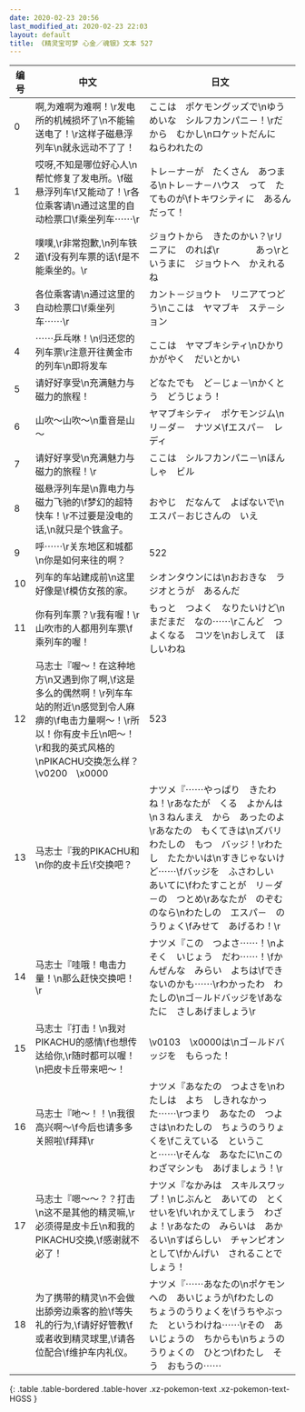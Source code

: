 ```yaml
---
date: 2020-02-23 20:56
last_modified_at: 2020-02-23 22:03
layout: default
title: 《精灵宝可梦 心金／魂银》文本 527
---
```

| 编号 | 中文 | 日文 |
| ---- | ---- | ---- |
| 0 | 啊,为难啊为难啊！\r发电所的机械损坏了\n不能输送电了！\r这样子磁悬浮列车\n就永远动不了了！ | ここは　ポケモングッズで\nゆうめいな　シルフカンパニ－！\rだから　むかし\nロケットだんに　ねらわれたの |
| 1 | 哎呀,不知是哪位好心人\n帮忙修复了发电所。\f磁悬浮列车\f又能动了！\r各位乘客请\n通过这里的自动检票口\f乘坐列车⋯⋯\r | トレ－ナ－が　たくさん　あつまる\nトレ－ナ－ハウス　って　たてものが\fトキワシティに　あるんだって！ |
| 2 | 噗噗,\r非常抱歉,\n列车铁道\f没有列车票的话\f是不能乘坐的。\r | ジョウトから　きたのかい？\rリニアに　のれば\r　　　　あっ\rというまに　ジョウトへ　かえれるね |
| 3 | 各位乘客请\n通过这里的自动检票口\f乘坐列车⋯⋯\r | カント－ジョウト　リニアてつどう\nここは　ヤマブキ　ステ－ション |
| 4 | ⋯⋯乒乓咻！\n归还您的列车票\r注意开往黄金市的列车\n即将发车 | ここは　ヤマブキシティ\nひかり　かがやく　だいとかい |
| 5 | 请好好享受\n充满魅力与磁力的旅程！ | どなたでも　ど－じょ－\nかくとう　どうじょう！ |
| 6 | 山吹～山吹～\n重音是山～ | ヤマブキシティ　ポケモンジム\nリ－ダ－　ナツメ\fエスパ－　レディ |
| 7 | 请好好享受\n充满魅力与磁力的旅程！\r | ここは　シルフカンパニ－\nほんしゃ　ビル |
| 8 | 磁悬浮列车是\n靠电力与磁力飞驰的\f梦幻的超特快车！\r不过要是没电的话,\n就只是个铁盒子。 | おやじ　だなんて　よばないで\nエスパ－おじさんの　いえ |
| 9 | 呼⋯⋯\r关东地区和城都\n你是如何来往的啊？ | 522 |
| 10 | 列车的车站建成前\n这里好像是\f模仿女孩的家。 | シオンタウンには\nおおきな　ラジオとうが　あるんだ |
| 11 | 你有列车票？\r我有喔！\r山吹市的人都用列车票\f乘列车的喔！ | もっと　つよく　なりたいけど\nまだまだ　なの⋯⋯\rこんど　つよくなる　コツを\nおしえて　ほしいわね |
| 12 | 马志士『喔～！在这种地方\n又遇到你了啊,\f这是多么的偶然啊！\r列车车站的附近\n感觉到令人麻痹的\f电击力量啊～！\r所以！你有皮卡丘\n吧～！\r和我的英式风格的\nPIKACHU交换怎么样？\v0200　\x0000 | 523 |
| 13 | 马志士『我的PIKACHU和\n你的皮卡丘\f交换吧？ | ナツメ『⋯⋯やっぱり　きたわね！\rあなたが　くる　よかんは\n３ねんまえ　から　あったのよ\rあなたの　もくてきは\nズバリ　わたしの　もつ　バッジ！\rわたし　たたかいは\nすきじゃないけど⋯⋯\fバッジを　ふさわしい　あいてに\fわたすことが　リ－ダ－の　つとめ\rあなたが　のぞむのなら\nわたしの　エスパ－　のうりょく\fみせて　あげるわ！\r |
| 14 | 马志士『哇哦！电击力量！\n那么赶快交换吧！\r | ナツメ『この　つよさ⋯⋯！\nよそく　いじょう　だわ⋯⋯！\fかんぜんな　みらい　よちは\fできないのかも⋯⋯\rわかったわ　わたしの\nゴ－ルドバッジを\fあなたに　さしあげましょう\r |
| 15 | 马志士『打击！\n我对PIKACHU的感情\f也想传达给你,\r随时都可以喔！\n把皮卡丘带来吧～！ | \v0103　\x0000は\nゴ－ルドバッジを　もらった！ |
| 16 | 马志士『吔～！！\n我很高兴啊～\f今后也请多多关照啦\f拜拜\r | ナツメ『あなたの　つよさを\nわたしは　よち　しきれなかった⋯⋯\rつまり　あなたの　つよさは\nわたしの　ちょうのうりょくを\fこえている　ということ⋯⋯\rそんな　あなたに\nこの　わざマシンも　あげましょう！\r |
| 17 | 马志士『嗯～～？？打击\n这不是其他的精灵嘛,\r必须得是皮卡丘\n和我的PIKACHU交换,\f感谢就不必了！ | ナツメ『なかみは　スキルスワップ！\nじぶんと　あいての　とくせいを\fいれかえてしまう　わざよ！\rあなたの　みらいは　あかるい\nすばらしい　チャンピオン　として\fかんげい　されることでしょう！ |
| 18 | 为了携带的精灵\n不会做出舔旁边乘客的脸\f等失礼的行为,\f请好好管教\f或者收到精灵球里,\f请各位配合\f维护车内礼仪。 | ナツメ『⋯⋯あなたの\nポケモンへの　あいじょうが\fわたしの　ちょうのうりょくを\fうちやぶった　というわけね⋯⋯\rその　あいじょうの　ちからも\nちょうのうりょくの　ひとつ\fわたし　そう　おもうの⋯⋯ |
{: .table .table-bordered .table-hover .xz-pokemon-text .xz-pokemon-text-HGSS }